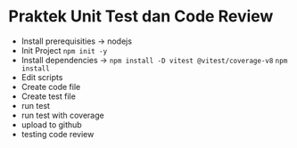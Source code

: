 # Praktek Unit Test dan Code Review

- Install prerequisities -> nodejs
- Init Project
  `npm init -y`
- Install dependencies -> 
  `npm install -D vitest @vitest/coverage-v8`
  `npm install`
- Edit scripts
- Create code file
- Create test file
- run test
- run test with coverage
- upload to github
- testing code review

